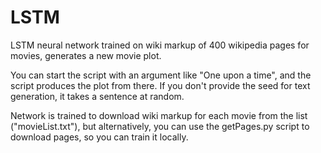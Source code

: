 # LSTM
LSTM neural network trained on wiki markup of 400 wikipedia pages for movies, generates a new movie plot.

You can start the script with an argument like "One upon a time", and the script produces the plot from there. If you don't provide the seed for text generation, it takes a sentence at random. 

Network is trained to download wiki markup for each movie from the list ("movieList.txt"), but alternatively, you can use the getPages.py script to download pages, so you can train it locally.
